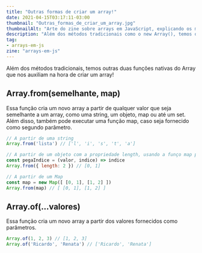 ```yaml
---
title: "Outras formas de criar um array!"
date: 2021-04-15T03:17:11-03:00
thumbnail: "Outras_formas_de_criar_um_array.jpg"
thumbnailAlt: "Arte do zine sobre arrays em JavaScript, explicando os métodos Array.from() e Array.of() para criar novos arrays"
description: "Além dos métodos tradicionais como o new Array(), temos outras duas funções nativas do Array que nos auxiliam na hora de criar um array!"
tag:
- arrays-em-js
zine: "arrays-em-js"
---
```


Além dos métodos tradicionais, temos outras duas funções nativas do Array que nos auxiliam na hora de criar um array!

## Array.from(semelhante, map)

Essa função cria um novo array a partir de qualquer valor que seja semelhante a um array, como uma string, um objeto, map ou até um set. Além disso, também pode executar uma função map, caso seja fornecido como segundo parâmetro.

```javascript
// A partir de uma string
Array.from('lista') // ['l', 'i', 's', 't', 'a']

// A partir de um objeto com a propriedade length, usando a funço map para criar valores
const pegaIndice = (valor, indice) => indice
Array.from({ length: 2 }) // [0, 1]

// A partir de um Map
const map = new Map([ [0, 1], [1, 2] ])
Array.from(map) // [ [0, 1], [1, 2] ]

```

## Array.of(...valores)

Essa função cria um novo array a partir dos valores fornecidos como parâmetros.

```javascript
Array.of(1, 2, 3) // [1, 2, 3]
Array.of('Ricardo', 'Renata') // ['Ricardo', 'Renata']

```

